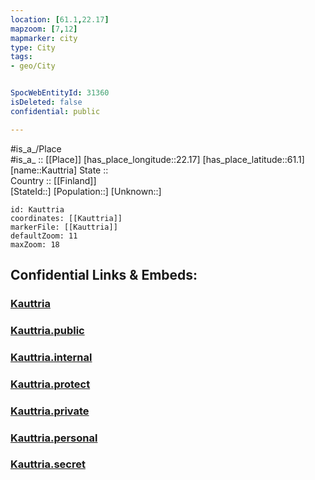 ```yaml
---
location: [61.1,22.17] 
mapzoom: [7,12] 
mapmarker: city 
type: City
tags:
- geo/City


SpocWebEntityId: 31360
isDeleted: false
confidential: public

---
```

#is_a_/Place  
#is_a_ :: [[Place]] 
[has_place_longitude::22.17] 
[has_place_latitude::61.1] 
[name::Kauttria] 
State ::  
Country :: [[Finland]]  
[StateId::] 
[Population::] 
[Unknown::] 


```leaflet
id: Kauttria
coordinates: [[Kauttria]] 
markerFile: [[Kauttria]] 
defaultZoom: 11 
maxZoom: 18
```


## Confidential Links & Embeds: 

### [Kauttria](/_Standards/Earth/Continent/Europe/Europe~North/Finland/Provinces~Finland/Western_Finland/counties~Western_Finland/Satakunta/City/Kauttria.md) 

### [Kauttria.public](/_public/Earth/Continent/Europe/Europe~North/Finland/Provinces~Finland/Western_Finland/counties~Western_Finland/Satakunta/City/Kauttria.public.md) 

### [Kauttria.internal](/_internal/Earth/Continent/Europe/Europe~North/Finland/Provinces~Finland/Western_Finland/counties~Western_Finland/Satakunta/City/Kauttria.internal.md) 

### [Kauttria.protect](/_protect/Earth/Continent/Europe/Europe~North/Finland/Provinces~Finland/Western_Finland/counties~Western_Finland/Satakunta/City/Kauttria.protect.md) 

### [Kauttria.private](/_private/Earth/Continent/Europe/Europe~North/Finland/Provinces~Finland/Western_Finland/counties~Western_Finland/Satakunta/City/Kauttria.private.md) 

### [Kauttria.personal](/_personal/Earth/Continent/Europe/Europe~North/Finland/Provinces~Finland/Western_Finland/counties~Western_Finland/Satakunta/City/Kauttria.personal.md) 

### [Kauttria.secret](/_secret/Earth/Continent/Europe/Europe~North/Finland/Provinces~Finland/Western_Finland/counties~Western_Finland/Satakunta/City/Kauttria.secret.md)

